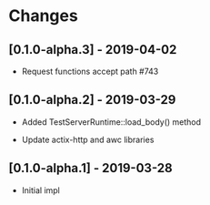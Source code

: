 # Changes

## [0.1.0-alpha.3] - 2019-04-02

* Request functions accept path #743


## [0.1.0-alpha.2] - 2019-03-29

* Added TestServerRuntime::load_body() method

* Update actix-http and awc libraries


## [0.1.0-alpha.1] - 2019-03-28

* Initial impl
